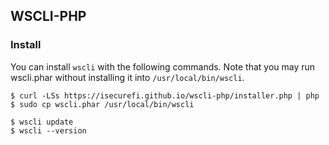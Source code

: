 ## WSCLI-PHP

### Install

You can install `wscli` with the following commands. Note that you may
run wscli.phar without installing it into `/usr/local/bin/wscli`.

```shell
$ curl -LSs https://isecurefi.github.io/wscli-php/installer.php | php
$ sudo cp wscli.phar /usr/local/bin/wscli
```

```
$ wscli update
$ wscli --version
```
